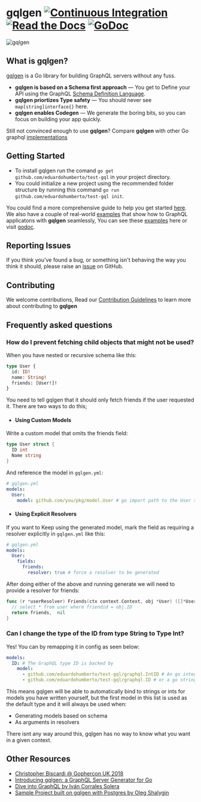 # gqlgen [![Continuous Integration](https://github.com/eduardohumberto/test-gql/workflows/Continuous%20Integration/badge.svg)](https://github.com/eduardohumberto/test-gql/actions) [![Read the Docs](https://badgen.net/badge/docs/available/green)](http://gqlgen.com/) [![GoDoc](https://godoc.org/github.com/eduardohumberto/test-gql?status.svg)](https://godoc.org/github.com/eduardohumberto/test-gql)

![gqlgen](https://user-images.githubusercontent.com/46195831/89802919-0bb8ef00-db2a-11ea-8ba4-88e7a58b2fd2.png)

## What is gqlgen?

[gqlgen](https://github.com/eduardohumberto/test-gql) is a Go library for building GraphQL servers without any fuss.<br/>

- **gqlgen is based on a Schema first approach** — You get to Define your API using the GraphQL [Schema Definition Language](http://graphql.org/learn/schema/).
- **gqlgen priortizes Type safety** — You should never see `map[string]interface{}` here.
- **gqlgen enables Codegen** — We generate the boring bits, so you can focus on building your app quickly.

Still not convinced enough to use **gqlgen**? Compare **gqlgen** with other Go graphql [implementations](https://gqlgen.com/feature-comparison/)

## Getting Started
- To install gqlgen run the comand `go get github.com/eduardohumberto/test-gql` in your project directory.<br/>
- You could initialize a new project using the recommended folder structure by running this command `go run github.com/eduardohumberto/test-gql init`.

You could find a more comprehensive guide to help you get started [here](https://gqlgen.com/getting-started/).<br/>
We also have a couple of real-world [examples](https://github.com/eduardohumberto/test-gql/tree/master/example) that show how to GraphQL applicatons with **gqlgen** seamlessly,
You can see these [examples](https://github.com/eduardohumberto/test-gql/tree/master/example) here or visit [godoc](https://godoc.org/github.com/eduardohumberto/test-gql).

## Reporting Issues

If you think you've found a bug, or something isn't behaving the way you think it should, please raise an [issue](https://github.com/eduardohumberto/test-gql/issues) on GitHub.

## Contributing

We welcome contributions, Read our [Contribution Guidelines](https://github.com/eduardohumberto/test-gql/blob/master/CONTRIBUTING.md) to learn more about contributing to **gqlgen**
## Frequently asked questions

### How do I prevent fetching child objects that might not be used?

When you have nested or recursive schema like this:

```graphql
type User {
  id: ID!
  name: String!
  friends: [User!]!
}
```

You need to tell gqlgen that it should only fetch friends if the user requested it. There are two ways to do this;

- #### Using Custom Models

Write a custom model that omits the friends field:

```go
type User struct {
  ID int
  Name string
}
```

And reference the model in `gqlgen.yml`:

```yaml
# gqlgen.yml
models:
  User:
    model: github.com/you/pkg/model.User # go import path to the User struct above
```

- #### Using Explicit Resolvers

If you want to Keep using the generated model, mark the field as requiring a resolver explicitly in `gqlgen.yml` like this:

```yaml
# gqlgen.yml
models:
  User:
    fields:
      friends:
        resolver: true # force a resolver to be generated
```

After doing either of the above and running generate we will need to provide a resolver for friends:

```go
func (r *userResolver) Friends(ctx context.Context, obj *User) ([]*User, error) {
  // select * from user where friendid = obj.ID
  return friends,  nil
}
```

### Can I change the type of the ID from type String to Type Int?

Yes! You can by remapping it in config as seen below:

```yaml
models:
  ID: # The GraphQL type ID is backed by
    model:
      - github.com/eduardohumberto/test-gql/graphql.IntID # An go integer
      - github.com/eduardohumberto/test-gql/graphql.ID # or a go string
```

This means gqlgen will be able to automatically bind to strings or ints for models you have written yourself, but the
first model in this list is used as the default type and it will always be used when:

- Generating models based on schema
- As arguments in resolvers

There isnt any way around this, gqlgen has no way to know what you want in a given context.

## Other Resources

- [Christopher Biscardi @ Gophercon UK 2018](https://youtu.be/FdURVezcdcw)
- [Introducing gqlgen: a GraphQL Server Generator for Go](https://99designs.com.au/blog/engineering/gqlgen-a-graphql-server-generator-for-go/)
- [Dive into GraphQL by Iván Corrales Solera](https://medium.com/@ivan.corrales.solera/dive-into-graphql-9bfedf22e1a)
- [Sample Project built on gqlgen with Postgres by Oleg Shalygin](https://github.com/oshalygin/gqlgen-pg-todo-example)
